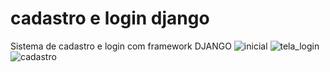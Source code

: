 # cadastro e login django
 Sistema de cadastro e login com framework DJANGO
![inicial](https://user-images.githubusercontent.com/73205402/198889698-a03b28c2-907e-4cdb-850d-700198d6c6cc.png)
![tela_login](https://user-images.githubusercontent.com/73205402/198889704-d92eb14d-adca-4cde-9fb6-3b8c5fa65cb5.png)
![cadastro](https://user-images.githubusercontent.com/73205402/198889709-614661b6-cf69-4d4d-9cbf-68c141f4cf10.png)
